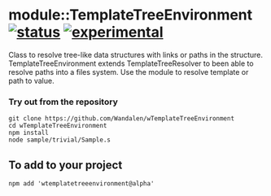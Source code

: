 
# module::TemplateTreeEnvironment [![status](https://github.com/Wandalen/wTemplateTreeEnvironment/workflows/publish/badge.svg)](https://github.com/Wandalen/wTemplateTreeEnvironment/actions?query=workflow%3Apublish) [![experimental](https://img.shields.io/badge/stability-experimental-orange.svg)](https://github.com/emersion/stability-badges#experimental)

Class to resolve tree-like data structures with links  or paths in the structure. TemplateTreeEnvironment extends TemplateTreeResolver to been able to resolve paths into a files system. Use the module to resolve template or path to value.

### Try out from the repository
```
git clone https://github.com/Wandalen/wTemplateTreeEnvironment
cd wTemplateTreeEnvironment
npm install
node sample/trivial/Sample.s
```

## To add to your project
```
npm add 'wtemplatetreeenvironment@alpha'
```






































































